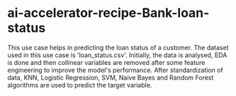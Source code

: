 # ai-accelerator-recipe-Bank-loan-status
This use case helps in predicting the loan status of a customer. The dataset used in this use case is 'loan_status.csv'. Initially, the data is analysed, EDA is done and then collinear variables are removed after some feature engineering to improve the model's performance. After standardization of data, KNN, Logistic Regression, SVM, Naive Bayes and Random Forest algorithms are used to predict the target variable.
